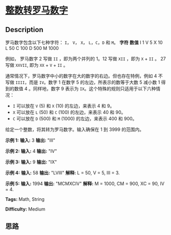 # [整数转罗马数字][title]

## Description

罗马数字包含以下七种字符： `I`， `V`， `X`， `L`，`C`，`D` 和 `M`。
            **字符**          **数值**    I             1    V             5    X             10    L             50    C             100    D             500    M             1000

例如， 罗马数字 2 写做 `II` ，即为两个并列的 1。12 写做 `XII` ，即为 `X` + `II` 。 27 写做  `XXVII`, 即为
`XX` + `V` + `II` 。

通常情况下，罗马数字中小的数字在大的数字的右边。但也存在特例，例如 4 不写做 `IIII`，而是 `IV`。数字 1 在数字 5
的左边，所表示的数等于大数 5 减小数 1 得到的数值 4 。同样地，数字 9 表示为 `IX`。这个特殊的规则只适用于以下六种情况：

  * `I` 可以放在 `V` (5) 和 `X` (10) 的左边，来表示 4 和 9。
  * `X` 可以放在 `L` (50) 和 `C` (100) 的左边，来表示 40 和 90。 
  * `C` 可以放在 `D` (500) 和 `M` (1000) 的左边，来表示 400 和 900。

给定一个整数，将其转为罗马数字。输入确保在 1 到 3999 的范围内。

**示例  1:**
            **输入:**  3    **输出:** "III"

**示例  2:**
            **输入:**  4    **输出:** "IV"

**示例  3:**
            **输入:**  9    **输出:** "IX"

**示例  4:**
            **输入:**  58    **输出:** "LVIII"    **解释:** L = 50, V = 5, III = 3.    

**示例  5:**
            **输入:**  1994    **输出:** "MCMXCIV"    **解释:** M = 1000, CM = 900, XC = 90, IV = 4.


**Tags:** Math, String

**Difficulty:** Medium

## 思路

[title]: https://leetcode-cn.com/problems/integer-to-roman
